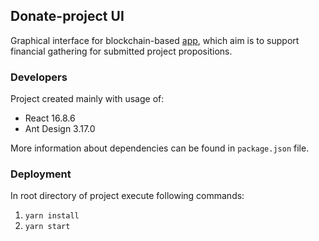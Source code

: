 ## Donate-project UI 

Graphical interface for blockchain-based [app](https://github.com/paul4000/donate-project), which aim is to support financial gathering for submitted project propositions. 

### Developers

Project created mainly with usage of: 
- React 16.8.6 
- Ant Design 3.17.0 

More information about dependencies can be found in `package.json` file. 

### Deployment 

In root directory of project execute following commands: 
1. `yarn install`
2. `yarn start`
